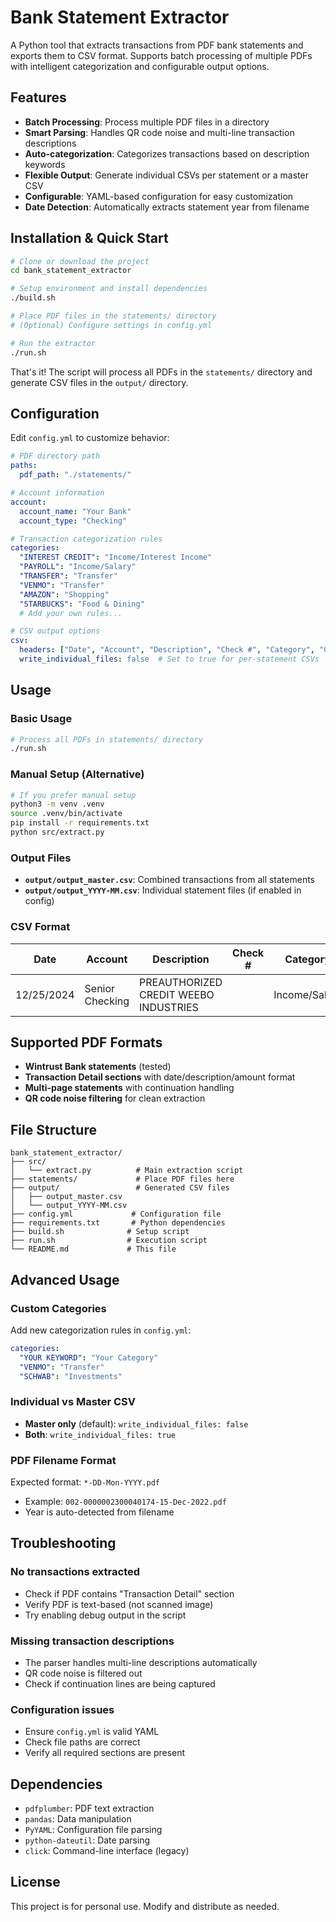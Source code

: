 # Bank Statement Extractor

A Python tool that extracts transactions from PDF bank statements and exports them to CSV format. Supports batch processing of multiple PDFs with intelligent categorization and configurable output options.

## Features

- **Batch Processing**: Process multiple PDF files in a directory
- **Smart Parsing**: Handles QR code noise and multi-line transaction descriptions
- **Auto-categorization**: Categorizes transactions based on description keywords
- **Flexible Output**: Generate individual CSVs per statement or a master CSV
- **Configurable**: YAML-based configuration for easy customization
- **Date Detection**: Automatically extracts statement year from filename

## Installation & Quick Start

```bash
# Clone or download the project
cd bank_statement_extractor

# Setup environment and install dependencies
./build.sh

# Place PDF files in the statements/ directory
# (Optional) Configure settings in config.yml

# Run the extractor
./run.sh
```

That's it! The script will process all PDFs in the `statements/` directory and generate CSV files in the `output/` directory.

## Configuration

Edit `config.yml` to customize behavior:

```yaml
# PDF directory path
paths:
  pdf_path: "./statements/"

# Account information
account:
  account_name: "Your Bank"
  account_type: "Checking"

# Transaction categorization rules
categories:
  "INTEREST CREDIT": "Income/Interest Income"
  "PAYROLL": "Income/Salary"
  "TRANSFER": "Transfer"
  "VENMO": "Transfer"
  "AMAZON": "Shopping"
  "STARBUCKS": "Food & Dining"
  # Add your own rules...

# CSV output options
csv:
  headers: ["Date", "Account", "Description", "Check #", "Category", "Credit", "Debit", "Account Name"]
  write_individual_files: false  # Set to true for per-statement CSVs
```

## Usage

### Basic Usage
```bash
# Process all PDFs in statements/ directory
./run.sh
```

### Manual Setup (Alternative)
```bash
# If you prefer manual setup
python3 -m venv .venv
source .venv/bin/activate
pip install -r requirements.txt
python src/extract.py
```

### Output Files
- **`output/output_master.csv`**: Combined transactions from all statements
- **`output/output_YYYY-MM.csv`**: Individual statement files (if enabled in config)

### CSV Format
| Date | Account | Description | Check # | Category | Credit | Debit | Account Name |
|------|---------|-------------|---------|----------|--------|-------|--------------|
| 12/25/2024 | Senior Checking | PREAUTHORIZED CREDIT WEEBO INDUSTRIES | | Income/Salary | 25000 | | BANK_OF_AMERICA |

## Supported PDF Formats

- **Wintrust Bank statements** (tested)
- **Transaction Detail sections** with date/description/amount format
- **Multi-page statements** with continuation handling
- **QR code noise filtering** for clean extraction

## File Structure

```
bank_statement_extractor/
├── src/
│   └── extract.py          # Main extraction script
├── statements/             # Place PDF files here
├── output/                 # Generated CSV files
│   ├── output_master.csv
│   └── output_YYYY-MM.csv
├── config.yml             # Configuration file
├── requirements.txt       # Python dependencies
├── build.sh              # Setup script
├── run.sh                # Execution script
└── README.md             # This file
```

## Advanced Usage

### Custom Categories
Add new categorization rules in `config.yml`:
```yaml
categories:
  "YOUR KEYWORD": "Your Category"
  "VENMO": "Transfer"
  "SCHWAB": "Investments"
```

### Individual vs Master CSV
- **Master only** (default): `write_individual_files: false`
- **Both**: `write_individual_files: true`

### PDF Filename Format
Expected format: `*-DD-Mon-YYYY.pdf`
- Example: `002-0000002300040174-15-Dec-2022.pdf`
- Year is auto-detected from filename

## Troubleshooting

### No transactions extracted
- Check if PDF contains "Transaction Detail" section
- Verify PDF is text-based (not scanned image)
- Try enabling debug output in the script

### Missing transaction descriptions
- The parser handles multi-line descriptions automatically
- QR code noise is filtered out
- Check if continuation lines are being captured

### Configuration issues
- Ensure `config.yml` is valid YAML
- Check file paths are correct
- Verify all required sections are present

## Dependencies

- `pdfplumber`: PDF text extraction
- `pandas`: Data manipulation
- `PyYAML`: Configuration file parsing
- `python-dateutil`: Date parsing
- `click`: Command-line interface (legacy)

## License

This project is for personal use. Modify and distribute as needed.